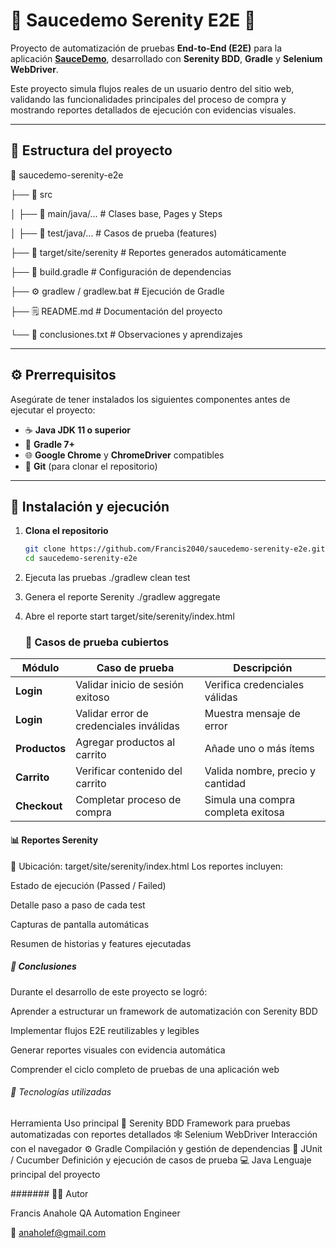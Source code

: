 # 🧪 Saucedemo Serenity E2E 🚀

Proyecto de automatización de pruebas **End-to-End (E2E)** para la aplicación [**SauceDemo**](https://www.saucedemo.com/), desarrollado con **Serenity BDD**, **Gradle** y **Selenium WebDriver**.  

Este proyecto simula flujos reales de un usuario dentro del sitio web, validando las funcionalidades principales del proceso de compra y mostrando reportes detallados de ejecución con evidencias visuales.

---

## 🧩 Estructura del proyecto

📁 saucedemo-serenity-e2e

├── 📂 src

│ ├── 📂 main/java/... # Clases base, Pages y Steps

│ ├── 📂 test/java/... # Casos de prueba (features)

├── 📁 target/site/serenity # Reportes generados automáticamente

├── 🧾 build.gradle # Configuración de dependencias

├── ⚙️ gradlew / gradlew.bat # Ejecución de Gradle

├── 🗒️ README.md # Documentación del proyecto

└── 🧾 conclusiones.txt # Observaciones y aprendizajes

---

## ⚙️ Prerrequisitos

Asegúrate de tener instalados los siguientes componentes antes de ejecutar el proyecto:

- ☕ **Java JDK 11 o superior**
- 🧰 **Gradle 7+**
- 🌐 **Google Chrome** y **ChromeDriver** compatibles
- 🐙 **Git** (para clonar el repositorio)

---

## 🚀 Instalación y ejecución

1. **Clona el repositorio**
   ```bash
   git clone https://github.com/Francis2040/saucedemo-serenity-e2e.git
   cd saucedemo-serenity-e2e
2. Ejecuta las pruebas
  ./gradlew clean test
3.  Genera el reporte Serenity
   ./gradlew aggregate
4. Abre el reporte
   start target/site/serenity/index.html

   ### 🧪 Casos de prueba cubiertos
   
| Módulo        | Caso de prueba                          | Descripción                        |
| ------------- | --------------------------------------- | ---------------------------------- |
| **Login**     | Validar inicio de sesión exitoso        | Verifica credenciales válidas      |
| **Login**     | Validar error de credenciales inválidas | Muestra mensaje de error           |
| **Productos** | Agregar productos al carrito            | Añade uno o más ítems              |
| **Carrito**   | Verificar contenido del carrito         | Valida nombre, precio y cantidad   |
| **Checkout**  | Completar proceso de compra             | Simula una compra completa exitosa |

#### 📊 Reportes Serenity
📍 Ubicación:
target/site/serenity/index.html
Los reportes incluyen:

Estado de ejecución (Passed / Failed)

Detalle paso a paso de cada test

Capturas de pantalla automáticas

Resumen de historias y features ejecutadas

##### 🧠 Conclusiones

Durante el desarrollo de este proyecto se logró:

Aprender a estructurar un framework de automatización con Serenity BDD

Implementar flujos E2E reutilizables y legibles

Generar reportes visuales con evidencia automática

Comprender el ciclo completo de pruebas de una aplicación web

###### 🧰 Tecnologías utilizadas
Herramienta	Uso principal
🧱 Serenity BDD	Framework para pruebas automatizadas con reportes detallados
🕸️ Selenium WebDriver	Interacción con el navegador
⚙️ Gradle	Compilación y gestión de dependencias
🧪 JUnit / Cucumber	Definición y ejecución de casos de prueba
💻 Java	Lenguaje principal del proyecto

####### 👩‍💻 Autor

Francis Anahole
QA Automation Engineer

📧 anaholef@gmail.com
